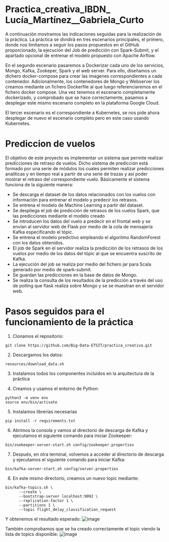 # Practica_creativa_IBDN_ Lucía_Martínez__Gabriela_Curto
A continuación mostramos las indicaciones seguidas para la realización de la práctica. La práctica se dividirá en tres escenarios principales, el primero, donde nos limitamos a seguir los pasos propuestos en el GitHub proporcionado, la ejecución del Job de predicción con Spark-Submit, y el apartado opcional de entrenar el modelo propuesto con Apache Airflow.

En el segundo escenario pasaremos a Dockerizar cada uno de los servicios, Mongo, Kafka, Zookeper, Spark y el web server. Para ello, diseñamos un dichero docker-compose para crear las imagenes correspondientes a cada contenedor. Adicionalmente, los contenedores de Mongo y Webserver los creamos mediante un fichero Dockerfile al que luego referenciaremos en el fichero docker compose. Una vez tenemos el escenario completamente dockerizado, y comprobado que se hace correctamente, pasamos a desplegar este mismo escenario completo en la plataforma Google Cloud.

El tercer escenario es el correspondiente a Kubernetes, se nos pide ahora desplegar de nuevo el escenario completo pero en este caso usando Kubernetes.


# Prediccion de vuelos
El objetivo de este proyecto es implementar un sistema que permite realizar predicciones de retraso de vuelos. Dicho sistema de predicción está formado por una serie de módulos los cuales permiten realizar predicciones analíticas y en tiempo real a partir de una serie de trazas y así poder mostrar el retraso del correspondiente vuelo. 
Básicamente el sistema funciona de la siguiente manera:

- Se descarga el dataset de los datos relacionados con los vuelos con información  para  entrenar el modelo y predecir los retrasos.
- Se entrena el modelo de Machine Learning a partir del dataset.
- Se despliega el job de predicción de retrasos de los vuelos Spark, que  las predicciones mediante el modelo creado
- Se introducen los datos del vuelo a predecir en el frontal web y se envían al servidor web de Flask por medio de la cola de mensajería Kafka especificando el tópic.
- Se entrena el modelo predictivo empleando el algoritmo RandomForest con los datos obtenidos.
- El job de Spark en el servidor realiza la predicción de los retrasos de los vuelos por medio de los datos del tópic al que se encuentra suscrito de Kafka.
- La ejecución del job se realiza por medio del fichero jar para Scala generado por medio de spark-submit.
- Se guardan las predicciones en la base de datos de Mongo.
- Se realiza la consulta de los resultados de la predicción a través del uso de polling que flask realiza sobre Mongo y se se muestran en el servidor web.


# Pasos seguidos para el funcionamiento de la práctica
1.	Clonamos el repositorio:
```
git clone https://github.com/Big-Data-ETSIT/practica_creativa.git
```

2. Descargamos los datos:
```
resources/download_data.sh
```
3. Instalamos todos los componentes incluidos en la arquitectura de la práctica

4. Creamos y usamos el entorno de Python:
```
python3 -m venv env
source env/bin/activate
```
5. Instalamos librerías necesarias
```
pip install -r requirements.txt
```
6. Abrimos la consola y vamos al directorio de descarga de Kafka y ejecutamos el siguiente comando para iniciar Zookeeper:
```
bin/zookeeper-server-start.sh config/zookeeper.properties
```
 7. Después, en otra terminal, volvemos a acceder al directorio de descarga y ejecutamos el siguiente comando para iniciar Kafka:
```
bin/kafka-server-start.sh config/server.properties
```
8. En este mismo directorio, creamos un nuevo topic mediante:
```
bin/kafka-topics.sh \
      --create \
      --bootstrap-server localhost:9092 \
      --replication-factor 1 \
      --partitions 1 \
      --topic flight_delay_classification_request
 ```    
 Y obtenemos el resultado esperado:
 ![image](https://github.com/gabicurto/Practica_creativa_IBDN/assets/127130231/22ed2616-e276-4380-a163-c103a7ed7abc)
 
 También comprobamos que se ha creado correctamente el topic viendo la lista de topics disponible:
![image](https://github.com/gabicurto/Practica_creativa_IBDN/assets/127130231/47419f93-ec7a-4938-93ca-d80db2a7c3e8)





